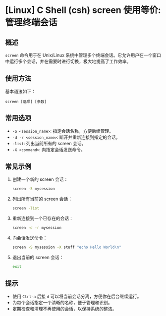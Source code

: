 # [Linux] C Shell (csh) screen 使用等价: 管理终端会话

## 概述
`screen` 命令用于在 Unix/Linux 系统中管理多个终端会话。它允许用户在一个窗口中运行多个会话，并在需要时进行切换，极大地提高了工作效率。

## 使用方法
基本语法如下：
```
screen [选项] [参数]
```

## 常用选项
- `-S <session_name>`: 指定会话名称，方便后续管理。
- `-d -r <session_name>`: 断开并重新连接到指定的会话。
- `-list`: 列出当前所有的 screen 会话。
- `-X <command>`: 向指定会话发送命令。

## 常见示例
1. 创建一个新的 screen 会话：
   ```bash
   screen -S mysession
   ```

2. 列出所有当前的 screen 会话：
   ```bash
   screen -list
   ```

3. 重新连接到一个已存在的会话：
   ```bash
   screen -d -r mysession
   ```

4. 向会话发送命令：
   ```bash
   screen -S mysession -X stuff "echo Hello World\n"
   ```

5. 退出当前的 screen 会话：
   ```bash
   exit
   ```

## 提示
- 使用 `Ctrl-a` 后接 `d` 可以将当前会话分离，方便你在后台继续运行。
- 为每个会话指定一个清晰的名称，便于管理和识别。
- 定期检查和清理不再使用的会话，以保持系统的整洁。